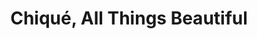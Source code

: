 ---
title: "Chiqué, All Things Beautiful"
url: /tralee/chique-all-things-beautiful/
shop: beauty
---
